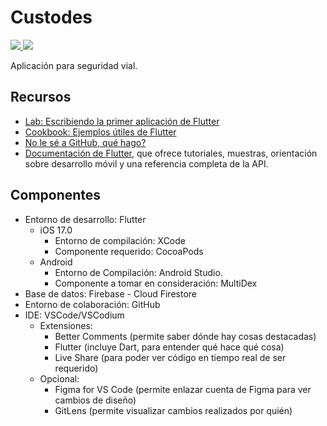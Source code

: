 # Custodes
<a href="https://codeclimate.com/github/Centinela-RR/Custodes/maintainability">
  <img src="https://api.codeclimate.com/v1/badges/45771b35ae3140bb91d3/maintainability" />
</a>
<a href="https://codeclimate.com/github/Centinela-RR/Custodes/test_coverage">
  <img src="https://api.codeclimate.com/v1/badges/45771b35ae3140bb91d3/test_coverage" />
</a>

Aplicación para seguridad vial.

## Recursos

- [Lab: Escribiendo la primer aplicación de Flutter](https://docs.flutter.dev/get-started/codelab)
- [Cookbook: Ejemplos útiles de Flutter](https://docs.flutter.dev/cookbook)
- [No le sé a GitHub, qué hago?](https://github.com/Centinela-RR/Custodes/wiki/Inicio)
- [Documentación de Flutter](https://docs.flutter.dev/), que ofrece tutoriales,
muestras, orientación sobre desarrollo móvil y una referencia completa de la API.

## Componentes
- Entorno de desarrollo: Flutter
  - iOS 17.0
    - Entorno de compilación: XCode
    - Componente requerido: CocoaPods
  - Android
    - Entorno de Compilación: Android Studio.
    - Componente a tomar en consideración: MultiDex
- Base de datos: Firebase - Cloud Firestore
- Entorno de colaboración: GitHub
- IDE: VSCode/VSCodium
    - Extensiones:
      - Better Comments (permite saber dónde hay cosas destacadas)
      - Flutter (incluye Dart, para entender qué hace qué cosa)
      - Live Share (para poder ver código en tiempo real de ser requerido)
    - Opcional:
      - Figma for VS Code (permite enlazar cuenta de Figma para ver cambios de diseño)
      - GitLens (permite visualizar cambios realizados por quién)
